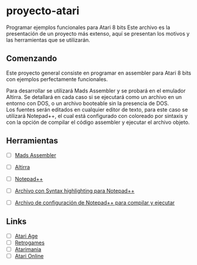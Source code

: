 # proyecto-atari
Programar ejemplos funcionales para Atari 8 bits
Este archivo es la presentación de un proyecto más extenso, aquí se presentan los motivos y las herramientas que se utilizarán.




## Comenzando

Este proyecto general consiste en programar en assembler para Atari 8 bits con ejemplos perfectamente funcionales.

Para desarrollar se utilizará Mads Assembler y se probará en el emulador Altirra. Se detallará en cada caso si se ejecutará como un archivo en un entorno con DOS, o un archivo booteable sin la presencia de DOS.  
Los fuentes serán editados en cualquier editor de texto, para este caso se utilizará Notepad++, el cual está configurado con coloreado por sintaxis y con la opción de compilar el código assembler y ejecutar el archivo objeto.

## Herramientas

- [ ] [Mads Assembler](https://mads.atari8.info/)
- [ ] [Altirra](https://www.virtualdub.org/altirra.html)
- [ ] [Notepad++](https://notepad-plus-plus.org/)
- [ ] [Archivo con Syntax highlighting para Notepad++](https://github.com/joltrar/proyecto-atari/blob/main/userDefineLang_MADS.xml)
- [ ] [Archivo de configuración de Notepad++ para compilar y ejecutar](https://github.com/joltrar/proyecto-atari/blob/main/build_and_sun.bat)


## Links

- [ ] [Atari Age](https://atariage.com/)
- [ ] [Retrogames](https://retrogames.cl/)
- [ ] [Atarimania](https://www.atarimania.com/)
- [ ] [Atari Online](https://atarionline.pl/)
